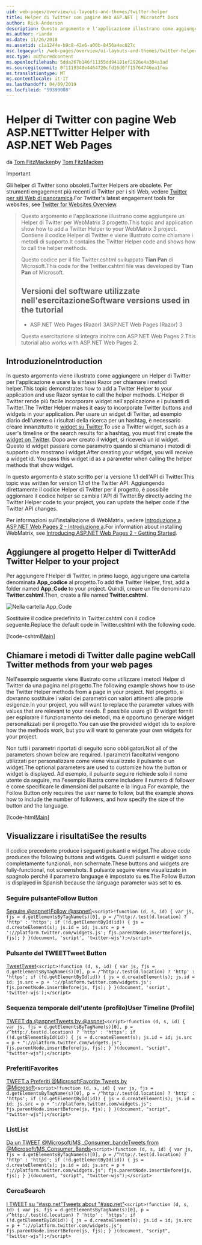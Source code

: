 ```yaml
---
uid: web-pages/overview/ui-layouts-and-themes/twitter-helper
title: Helper di Twitter con pagine Web ASP.NET | Microsoft Docs
author: Rick-Anderson
description: Questo argomento e l'applicazione illustrano come aggiungere un Helper di Twitter per WebMatrix 3 progetto. Contiene il codice Helper di Twitter e viene illustrato come chiamare il supporto...
ms.author: riande
ms.date: 11/26/2018
ms.assetid: c1a1244e-b9c8-42e6-a00b-8456a4ec027c
msc.legacyurl: /web-pages/overview/ui-layouts-and-themes/twitter-helper
msc.type: authoredcontent
ms.openlocfilehash: 5dda267b146f11355dd94181ef2926e4a304a3ad
ms.sourcegitcommit: 0f1119340e4464720cfd16d0ff15764746ea1fea
ms.translationtype: MT
ms.contentlocale: it-IT
ms.lasthandoff: 04/09/2019
ms.locfileid: "59399008"
---
```

# <a name="twitter-helper-with-aspnet-web-pages"></a><span data-ttu-id="2f047-104">Helper di Twitter con pagine Web ASP.NET</span><span class="sxs-lookup"><span data-stu-id="2f047-104">Twitter Helper with ASP.NET Web Pages</span></span>

<span data-ttu-id="2f047-105">da [Tom FitzMacken](https://github.com/tfitzmac)</span><span class="sxs-lookup"><span data-stu-id="2f047-105">by [Tom FitzMacken](https://github.com/tfitzmac)</span></span>

> [!IMPORTANT]
> <span data-ttu-id="2f047-106">Gli helper di Twitter sono obsoleti.</span><span class="sxs-lookup"><span data-stu-id="2f047-106">Twitter Helpers are obsolete.</span></span> <span data-ttu-id="2f047-107">Per strumenti engagement più recenti di Twitter per i siti Web, vedere [Twitter per siti Web di panoramica](https://developer.twitter.com/en/docs/twitter-for-websites/overview).</span><span class="sxs-lookup"><span data-stu-id="2f047-107">For Twitter's latest engagement tools for websites, see [Twitter for Websites Overview](https://developer.twitter.com/en/docs/twitter-for-websites/overview).</span></span>

> <span data-ttu-id="2f047-108">Questo argomento e l'applicazione illustrano come aggiungere un Helper di Twitter per WebMatrix 3 progetto.</span><span class="sxs-lookup"><span data-stu-id="2f047-108">This topic and application show how to add a Twitter Helper to your WebMatrix 3 project.</span></span> <span data-ttu-id="2f047-109">Contiene il codice Helper di Twitter e viene illustrato come chiamare i metodi di supporto.</span><span class="sxs-lookup"><span data-stu-id="2f047-109">It contains the Twitter Helper code and shows how to call the helper methods.</span></span>
> 
> <span data-ttu-id="2f047-110">Questo codice per il file Twitter.cshtml sviluppato **Tian Pan** di Microsoft.</span><span class="sxs-lookup"><span data-stu-id="2f047-110">This code for the Twitter.cshtml file was developed by **Tian Pan** of Microsoft.</span></span>
> 
> ## <a name="software-versions-used-in-the-tutorial"></a><span data-ttu-id="2f047-111">Versioni del software utilizzate nell'esercitazione</span><span class="sxs-lookup"><span data-stu-id="2f047-111">Software versions used in the tutorial</span></span>
> 
> 
> - <span data-ttu-id="2f047-112">ASP.NET Web Pages (Razor) 3</span><span class="sxs-lookup"><span data-stu-id="2f047-112">ASP.NET Web Pages (Razor) 3</span></span>
>   
> 
> <span data-ttu-id="2f047-113">Questa esercitazione si integra inoltre con ASP.NET Web Pages 2.</span><span class="sxs-lookup"><span data-stu-id="2f047-113">This tutorial also works with ASP.NET Web Pages 2.</span></span>


## <a name="introduction"></a><span data-ttu-id="2f047-114">Introduzione</span><span class="sxs-lookup"><span data-stu-id="2f047-114">Introduction</span></span>

<span data-ttu-id="2f047-115">In questo argomento viene illustrato come aggiungere un Helper di Twitter per l'applicazione e usare la sintassi Razor per chiamare i metodi helper.</span><span class="sxs-lookup"><span data-stu-id="2f047-115">This topic demonstrates how to add a Twitter Helper to your application and use Razor syntax to call the helper methods.</span></span> <span data-ttu-id="2f047-116">L'Helper di Twitter rende più facile incorporare widget nell'applicazione e i pulsanti di Twitter.</span><span class="sxs-lookup"><span data-stu-id="2f047-116">The Twitter Helper makes it easy to incorporate Twitter buttons and widgets in your application.</span></span> <span data-ttu-id="2f047-117">Per usare un widget di Twitter, ad esempio diario dell'utente o i risultati della ricerca per un hashtag, è necessario creare innanzitutto le [widget su Twitter](https://twitter.com/settings/widgets).</span><span class="sxs-lookup"><span data-stu-id="2f047-117">To use a Twitter widget, such as a user's timeline or the search results for a hashtag, you must first create the [widget on Twitter](https://twitter.com/settings/widgets).</span></span> <span data-ttu-id="2f047-118">Dopo aver creato il widget, si riceverà un id widget. Questo id widget passare come parametro quando si chiamano i metodi di supporto che mostrano i widget.</span><span class="sxs-lookup"><span data-stu-id="2f047-118">After creating your widget, you will receive a widget id. You pass this widget id as a parameter when calling the helper methods that show widget.</span></span>

<span data-ttu-id="2f047-119">In questo argomento è stato scritto per la versione 1.1 dell'API di Twitter.</span><span class="sxs-lookup"><span data-stu-id="2f047-119">This topic was written for version 1.1 of the Twitter API.</span></span> <span data-ttu-id="2f047-120">Aggiungendo direttamente il codice Helper di Twitter per il progetto, è possibile aggiornare il codice helper se cambia l'API di Twitter.</span><span class="sxs-lookup"><span data-stu-id="2f047-120">By directly adding the Twitter Helper code to your project, you can update the helper code if the Twitter API changes.</span></span>

<span data-ttu-id="2f047-121">Per informazioni sull'installazione di WebMatrix, vedere [Introduzione a ASP.NET Web Pages 2 - Introduzione a](../getting-started/introducing-aspnet-web-pages-2/getting-started.md).</span><span class="sxs-lookup"><span data-stu-id="2f047-121">For information about installing WebMatrix, see [Introducing ASP.NET Web Pages 2 - Getting Started](../getting-started/introducing-aspnet-web-pages-2/getting-started.md).</span></span>

## <a name="add-twitter-helper-to-your-project"></a><span data-ttu-id="2f047-122">Aggiungere al progetto Helper di Twitter</span><span class="sxs-lookup"><span data-stu-id="2f047-122">Add Twitter Helper to your project</span></span>

<span data-ttu-id="2f047-123">Per aggiungere l'Helper di Twitter, in primo luogo, aggiungere una cartella denominata **App\_codice** al progetto.</span><span class="sxs-lookup"><span data-stu-id="2f047-123">To add the Twitter Helper, first, add a folder named **App\_Code** to your project.</span></span> <span data-ttu-id="2f047-124">Quindi, creare un file denominato **Twitter.cshtml**.</span><span class="sxs-lookup"><span data-stu-id="2f047-124">Then, create a file named **Twitter.cshtml**.</span></span>

![Nella cartella App_Code](twitter-helper/_static/image1.png)

<span data-ttu-id="2f047-126">Sostituire il codice predefinito in Twitter.cshtml con il codice seguente.</span><span class="sxs-lookup"><span data-stu-id="2f047-126">Replace the default code in Twitter.cshtml with the following code.</span></span>

[!code-cshtml[Main](twitter-helper/samples/sample1.cshtml)]

## <a name="call-twitter-methods-from-your-web-pages"></a><span data-ttu-id="2f047-127">Chiamare i metodi di Twitter dalle pagine web</span><span class="sxs-lookup"><span data-stu-id="2f047-127">Call Twitter methods from your web pages</span></span>

<span data-ttu-id="2f047-128">Nell'esempio seguente viene illustrato come utilizzare i metodi Helper di Twitter da una pagina nel progetto.</span><span class="sxs-lookup"><span data-stu-id="2f047-128">The following example shows how to use the Twitter Helper methods from a page in your project.</span></span> <span data-ttu-id="2f047-129">Nel progetto, si dovranno sostituire i valori dei parametri con valori attinenti alle proprie esigenze.</span><span class="sxs-lookup"><span data-stu-id="2f047-129">In your project, you will want to replace the parameter values with values that are relevant to your needs.</span></span> <span data-ttu-id="2f047-130">È possibile usare gli ID widget forniti per esplorare il funzionamento dei metodi, ma è opportuno generare widget personalizzati per il progetto.</span><span class="sxs-lookup"><span data-stu-id="2f047-130">You can use the provided widget ids to explore how the methods work, but you will want to generate your own widgets for your project.</span></span>

<span data-ttu-id="2f047-131">Non tutti i parametri riportati di seguito sono obbligatori.</span><span class="sxs-lookup"><span data-stu-id="2f047-131">Not all of the parameters shown below are required.</span></span> <span data-ttu-id="2f047-132">I parametri facoltativi vengono utilizzati per personalizzare come viene visualizzato il pulsante o un widget.</span><span class="sxs-lookup"><span data-stu-id="2f047-132">The optional parameters are used to customize how the button or widget is displayed.</span></span> <span data-ttu-id="2f047-133">Ad esempio, il pulsante seguire richiede solo il nome utente da seguire, ma l'esempio illustra come includere il numero di follower e come specificare le dimensioni del pulsante e la lingua.</span><span class="sxs-lookup"><span data-stu-id="2f047-133">For example, the Follow Button only requires the user name to follow, but the example shows how to include the number of followers, and how specify the size of the button and the language.</span></span>

[!code-html[Main](twitter-helper/samples/sample2.html)]

## <a name="see-the-results"></a><span data-ttu-id="2f047-134">Visualizzare i risultati</span><span class="sxs-lookup"><span data-stu-id="2f047-134">See the results</span></span>

<span data-ttu-id="2f047-135">Il codice precedente produce i seguenti pulsanti e widget.</span><span class="sxs-lookup"><span data-stu-id="2f047-135">The above code produces the following buttons and widgets.</span></span> <span data-ttu-id="2f047-136">Questi pulsanti e widget sono completamente funzionali, non schermate.</span><span class="sxs-lookup"><span data-stu-id="2f047-136">These buttons and widgets are fully-functional, not screenshots.</span></span> <span data-ttu-id="2f047-137">Il pulsante seguire viene visualizzato in spagnolo perché il parametro language è impostato su **es**.</span><span class="sxs-lookup"><span data-stu-id="2f047-137">The Follow Button is displayed in Spanish because the language parameter was set to **es**.</span></span>

### <a name="follow-button"></a><span data-ttu-id="2f047-138">Seguire pulsante</span><span class="sxs-lookup"><span data-stu-id="2f047-138">Follow Button</span></span>

[<span data-ttu-id="2f047-139">Seguire @aspnet)</span><span class="sxs-lookup"><span data-stu-id="2f047-139">Follow @aspnet)</span></span>](https://twitter.com/aspnet)`<script>!function (d, s, id) { var js, fjs = d.getElementsByTagName(s)[0], p = /^http:/.test(d.location) ? 'http' : 'https'; if (!d.getElementById(id)) { js = d.createElement(s); js.id = id; js.src = p + '://platform.twitter.com/widgets.js'; fjs.parentNode.insertBefore(js, fjs); } }(document, 'script', 'twitter-wjs');</script>`

### <a name="tweet-button"></a><span data-ttu-id="2f047-140">Pulsante del TWEET</span><span class="sxs-lookup"><span data-stu-id="2f047-140">Tweet Button</span></span>

[<span data-ttu-id="2f047-141">Tweet</span><span class="sxs-lookup"><span data-stu-id="2f047-141">Tweet</span></span>](https://twitter.com/share)`<script>!function (d, s, id) { var js, fjs = d.getElementsByTagName(s)[0], p = /^http:/.test(d.location) ? 'http' : 'https'; if (!d.getElementById(id)) { js = d.createElement(s); js.id = id; js.src = p + '://platform.twitter.com/widgets.js'; fjs.parentNode.insertBefore(js, fjs); } }(document, 'script', 'twitter-wjs');</script>`

### <a name="user-timeline-profile"></a><span data-ttu-id="2f047-142">Sequenza temporale dell'utente (profilo)</span><span class="sxs-lookup"><span data-stu-id="2f047-142">User Timeline (Profile)</span></span>

[<span data-ttu-id="2f047-143">TWEET da @aspnet</span><span class="sxs-lookup"><span data-stu-id="2f047-143">Tweets by @aspnet</span></span>](https://twitter.com/aspnet)`<script>!function (d, s, id) { var js, fjs = d.getElementsByTagName(s)[0], p = /^http:/.test(d.location) ? 'http' : 'https'; if (!d.getElementById(id)) { js = d.createElement(s); js.id = id; js.src = p + "://platform.twitter.com/widgets.js"; fjs.parentNode.insertBefore(js, fjs); } }(document, "script", "twitter-wjs");</script>`

### <a name="favorites"></a><span data-ttu-id="2f047-144">Preferiti</span><span class="sxs-lookup"><span data-stu-id="2f047-144">Favorites</span></span>

[<span data-ttu-id="2f047-145">TWEET a Preferiti @Microsoft</span><span class="sxs-lookup"><span data-stu-id="2f047-145">Favorite Tweets by @Microsoft</span></span>](https://twitter.com/Microsoft/favorites)`<script>!function (d, s, id) { var js, fjs = d.getElementsByTagName(s)[0], p = /^http:/.test(d.location) ? 'http' : 'https'; if (!d.getElementById(id)) { js = d.createElement(s); js.id = id; js.src = p + "://platform.twitter.com/widgets.js"; fjs.parentNode.insertBefore(js, fjs); } }(document, "script", "twitter-wjs");</script>`

### <a name="list"></a><span data-ttu-id="2f047-146">List</span><span class="sxs-lookup"><span data-stu-id="2f047-146">List</span></span>

[<span data-ttu-id="2f047-147">Da un TWEET @Microsoft/MS \_Consumer\_bande</span><span class="sxs-lookup"><span data-stu-id="2f047-147">Tweets from @Microsoft/MS\_Consumer\_Bands</span></span>](https://twitter.com/microsoft/ms-consumer-brands/)`<script>!function (d, s, id) { var js, fjs = d.getElementsByTagName(s)[0], p = /^http:/.test(d.location) ? 'http' : 'https'; if (!d.getElementById(id)) { js = d.createElement(s); js.id = id; js.src = p + "://platform.twitter.com/widgets.js"; fjs.parentNode.insertBefore(js, fjs); } }(document, "script", "twitter-wjs");</script>`

### <a name="search"></a><span data-ttu-id="2f047-148">Cerca</span><span class="sxs-lookup"><span data-stu-id="2f047-148">Search</span></span>

[<span data-ttu-id="2f047-149">I TWEET su &quot;#asp.net&quot;</span><span class="sxs-lookup"><span data-stu-id="2f047-149">Tweets about &quot;#asp.net&quot;</span></span>](https://twitter.com/search?q=%23asp.net)`<script>!function (d, s, id) { var js, fjs = d.getElementsByTagName(s)[0], p = /^http:/.test(d.location) ? 'http' : 'https'; if (!d.getElementById(id)) { js = d.createElement(s); js.id = id; js.src = p + "://platform.twitter.com/widgets.js"; fjs.parentNode.insertBefore(js, fjs); } }(document, "script", "twitter-wjs");</script>`
